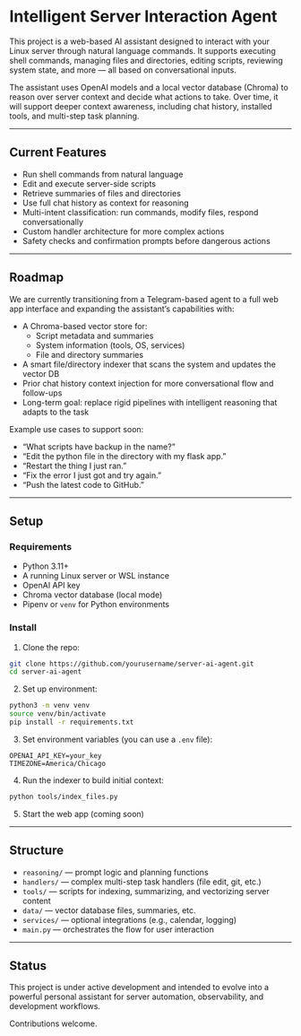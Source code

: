 # Intelligent Server Interaction Agent

This project is a web-based AI assistant designed to interact with your Linux server through natural language commands. It supports executing shell commands, managing files and directories, editing scripts, reviewing system state, and more — all based on conversational inputs.

The assistant uses OpenAI models and a local vector database (Chroma) to reason over server context and decide what actions to take. Over time, it will support deeper context awareness, including chat history, installed tools, and multi-step task planning.

---

## Current Features

- Run shell commands from natural language
- Edit and execute server-side scripts
- Retrieve summaries of files and directories
- Use full chat history as context for reasoning
- Multi-intent classification: run commands, modify files, respond conversationally
- Custom handler architecture for more complex actions
- Safety checks and confirmation prompts before dangerous actions

---

## Roadmap

We are currently transitioning from a Telegram-based agent to a full web app interface and expanding the assistant’s capabilities with:

- A Chroma-based vector store for:
  - Script metadata and summaries
  - System information (tools, OS, services)
  - File and directory summaries
- A smart file/directory indexer that scans the system and updates the vector DB
- Prior chat history context injection for more conversational flow and follow-ups
- Long-term goal: replace rigid pipelines with intelligent reasoning that adapts to the task

Example use cases to support soon:

- “What scripts have backup in the name?”
- “Edit the python file in the directory with my flask app.”
- “Restart the thing I just ran.”
- “Fix the error I just got and try again.”
- “Push the latest code to GitHub.”

---

## Setup

### Requirements

- Python 3.11+
- A running Linux server or WSL instance
- OpenAI API key
- Chroma vector database (local mode)
- Pipenv or `venv` for Python environments

### Install

1. Clone the repo:

```bash
git clone https://github.com/yourusername/server-ai-agent.git
cd server-ai-agent
```

2. Set up environment:

```bash
python3 -m venv venv
source venv/bin/activate
pip install -r requirements.txt
```

3. Set environment variables (you can use a `.env` file):

```
OPENAI_API_KEY=your_key
TIMEZONE=America/Chicago
```

4. Run the indexer to build initial context:

```bash
python tools/index_files.py
```

5. Start the web app (coming soon)

---

## Structure

- `reasoning/` — prompt logic and planning functions
- `handlers/` — complex multi-step task handlers (file edit, git, etc.)
- `tools/` — scripts for indexing, summarizing, and vectorizing server content
- `data/` — vector database files, summaries, etc.
- `services/` — optional integrations (e.g., calendar, logging)
- `main.py` — orchestrates the flow for user interaction

---

## Status

This project is under active development and intended to evolve into a powerful personal assistant for server automation, observability, and development workflows.

Contributions welcome.
